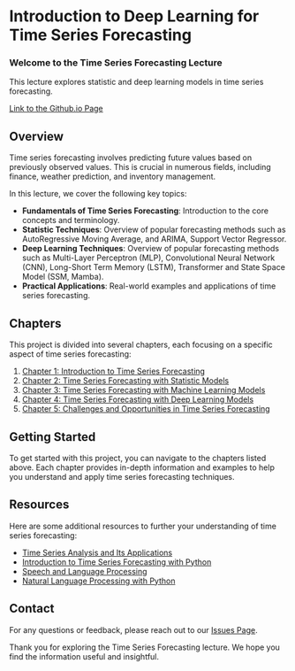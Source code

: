 # Introduction to Deep Learning for Time Series Forecasting

### Welcome to the Time Series Forecasting Lecture
This lecture explores statistic and deep learning models in time series forecasting.

[Link to the Github.io Page](https://jiangyou2025.github.io/)


## Overview
<a name="overview"></a>
Time series forecasting involves predicting future values based on previously observed values. This is crucial in numerous fields, including finance, weather prediction, and inventory management. 

In this lecture, we cover the following key topics:

- **Fundamentals of Time Series Forecasting**: Introduction to the core concepts and terminology.
- **Statistic Techniques**: Overview of popular forecasting methods such as AutoRegressive Moving Average, and ARIMA, Support Vector Regressor.
- **Deep Learning Techniques**: Overview of popular forecasting methods such as Multi-Layer Perceptron (MLP), Convolutional Neural Network (CNN), Long-Short Term Memory (LSTM), Transformer and State Space Model (SSM, Mamba).
- **Practical Applications**: Real-world examples and applications of time series forecasting.

## Chapters

This project is divided into several chapters, each focusing on a specific aspect of time series forecasting:

1. [Chapter 1: Introduction to Time Series Forecasting](/documentation/chapter1/)
2. [Chapter 2: Time Series Forecasting with Statistic Models](/documentation/chapter2/)
3. [Chapter 3: Time Series Forecasting with Machine Learning Models](/documentation/chapter3/)
4. [Chapter 4: Time Series Forecasting with Deep Learning Models](/documentation/chapter4/)
5. [Chapter 5: Challenges and Opportunities in Time Series Forecasting](/documentation/chapter5/)

## Getting Started

To get started with this project, you can navigate to the chapters listed above. Each chapter provides in-depth information and examples to help you understand and apply time series forecasting techniques.

## Resources

Here are some additional resources to further your understanding of time series forecasting:

- [Time Series Analysis and Its Applications](https://www.springer.com/gp/book/9783319524511)
- [Introduction to Time Series Forecasting with Python](https://www.oreilly.com/library/view/introduction-to-time/9781491969274/)
- [Speech and Language Processing](https://web.stanford.edu/~jurafsky/slp3/)
- [Natural Language Processing with Python](https://www.oreilly.com/library/view/natural-language-processing/9780596516499/)

## Contact
For any questions or feedback, please reach out to our [Issues Page](https://github.com/JiangYou2025/JiangYou2025.github.io/issues).

Thank you for exploring the Time Series Forecasting lecture. We hope you find the information useful and insightful.
